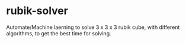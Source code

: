 # rubik-solver
Automate/Machine laerning to solve 3 x 3 x 3  rubik cube, with different algorithms, to get the best time for solving. 
